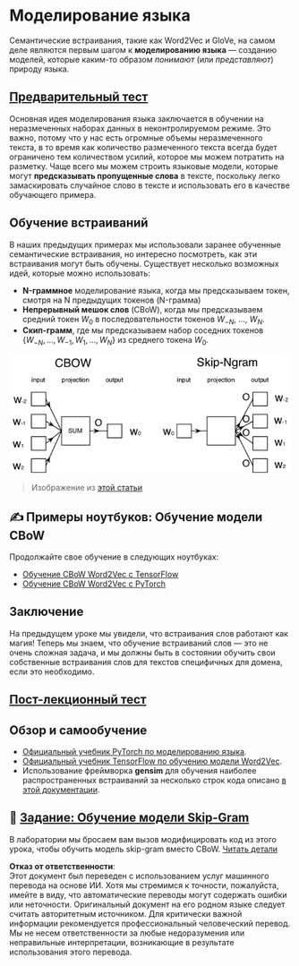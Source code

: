 # Моделирование языка

Семантические встраивания, такие как Word2Vec и GloVe, на самом деле являются первым шагом к **моделированию языка** — созданию моделей, которые каким-то образом *понимают* (или *представляют*) природу языка.

## [Предварительный тест](https://red-field-0a6ddfd03.1.azurestaticapps.net/quiz/115)

Основная идея моделирования языка заключается в обучении на неразмеченных наборах данных в неконтролируемом режиме. Это важно, потому что у нас есть огромные объемы неразмеченного текста, в то время как количество размеченного текста всегда будет ограничено тем количеством усилий, которое мы можем потратить на разметку. Чаще всего мы можем строить языковые модели, которые могут **предсказывать пропущенные слова** в тексте, поскольку легко замаскировать случайное слово в тексте и использовать его в качестве обучающего примера.

## Обучение встраиваний

В наших предыдущих примерах мы использовали заранее обученные семантические встраивания, но интересно посмотреть, как эти встраивания могут быть обучены. Существует несколько возможных идей, которые можно использовать:

* **N-граммное** моделирование языка, когда мы предсказываем токен, смотря на N предыдущих токенов (N-грамма)
* **Непрерывный мешок слов** (CBoW), когда мы предсказываем средний токен $W_0$ в последовательности токенов $W_{-N}$, ..., $W_N$.
* **Скип-грамм**, где мы предсказываем набор соседних токенов {$W_{-N},\dots, W_{-1}, W_1,\dots, W_N$} из среднего токена $W_0$.

![изображение из статьи о преобразовании слов в векторы](../../../../../translated_images/example-algorithms-for-converting-words-to-vectors.fbe9207a726922f6f0f5de66427e8a6eda63809356114e28fb1fa5f4a83ebda7.ru.png)

> Изображение из [этой статьи](https://arxiv.org/pdf/1301.3781.pdf)

## ✍️ Примеры ноутбуков: Обучение модели CBoW

Продолжайте свое обучение в следующих ноутбуках:

* [Обучение CBoW Word2Vec с TensorFlow](../../../../../lessons/5-NLP/15-LanguageModeling/CBoW-TF.ipynb)
* [Обучение CBoW Word2Vec с PyTorch](../../../../../lessons/5-NLP/15-LanguageModeling/CBoW-PyTorch.ipynb)

## Заключение

На предыдущем уроке мы увидели, что встраивания слов работают как магия! Теперь мы знаем, что обучение встраиваний слов — это не очень сложная задача, и мы должны быть в состоянии обучить свои собственные встраивания слов для текстов специфичных для домена, если это необходимо.

## [Пост-лекционный тест](https://red-field-0a6ddfd03.1.azurestaticapps.net/quiz/215)

## Обзор и самообучение

* [Официальный учебник PyTorch по моделированию языка](https://pytorch.org/tutorials/beginner/nlp/word_embeddings_tutorial.html).
* [Официальный учебник TensorFlow по обучению модели Word2Vec](https://www.TensorFlow.org/tutorials/text/word2vec).
* Использование фреймворка **gensim** для обучения наиболее распространенных встраиваний за несколько строк кода описано [в этой документации](https://pytorch.org/tutorials/beginner/nlp/word_embeddings_tutorial.html).

## 🚀 [Задание: Обучение модели Skip-Gram](lab/README.md)

В лаборатории мы бросаем вам вызов модифицировать код из этого урока, чтобы обучить модель skip-gram вместо CBoW. [Читать детали](lab/README.md)

**Отказ от ответственности**:  
Этот документ был переведен с использованием услуг машинного перевода на основе ИИ. Хотя мы стремимся к точности, пожалуйста, имейте в виду, что автоматические переводы могут содержать ошибки или неточности. Оригинальный документ на его родном языке следует считать авторитетным источником. Для критически важной информации рекомендуется профессиональный человеческий перевод. Мы не несем ответственности за любые недоразумения или неправильные интерпретации, возникающие в результате использования этого перевода.